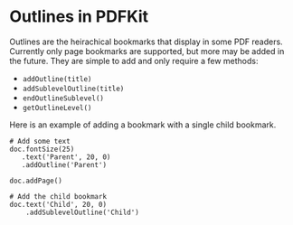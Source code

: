 # Outlines in PDFKit

Outlines are the heirachical bookmarks that display in some PDF readers. Currently only page bookmarks are supported, but more may be added in the future. They are simple to add and only require a few methods:

* `addOutline(title)`
* `addSublevelOutline(title)`
* `endOutlineSublevel()`
* `getOutlineLevel()`

Here is an example of adding a bookmark with a single child bookmark.

    # Add some text
    doc.fontSize(25)
       .text('Parent', 20, 0)
       .addOutline('Parent')
       
    doc.addPage()

    # Add the child bookmark
    doc.text('Child', 20, 0)
        .addSublevelOutline('Child')
